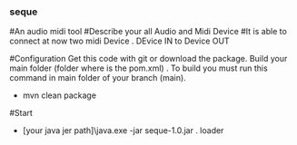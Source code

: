 ### seque

#An audio midi tool
#Describe your all Audio and Midi Device
#It is able to connect at now two midi Device . DEvice IN to Device OUT

#Configuration
Get this code with git or download the package.
Build your main folder (folder where is the pom.xml) . To build you must run this command in main folder of your branch (main).  
- mvn clean package

#Start
- [your java jer path]\java.exe -jar seque-1.0.jar . loader
